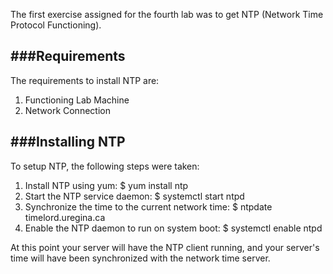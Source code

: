 The first exercise assigned for the fourth lab was to get NTP (Network Time Protocol Functioning).

###Requirements
------------------------

The requirements to install NTP are:
1. Functioning Lab Machine
2. Network Connection
	
###Installing NTP
----------------

To setup NTP, the following steps were taken:
1. Install NTP using yum:
		$ yum install ntp
2. Start the NTP service daemon:
		$ systemctl start ntpd
3. Synchronize the time to the current network time:
		$ ntpdate timelord.uregina.ca
4. Enable the NTP daemon to run on system boot:
		$ systemctl enable ntpd

At this point your server will have the NTP client running, and your server's time will have been synchronized with the network time server.